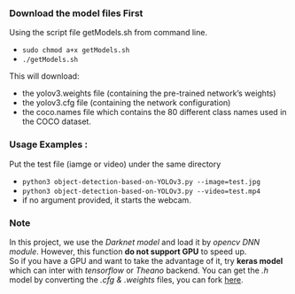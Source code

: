 ### Download the model files First
Using the script file getModels.sh from command line.   
 - `sudo chmod a+x getModels.sh`
 - `./getModels.sh`   

This will download:   
- the yolov3.weights file (containing the pre-trained network’s weights)   
- the yolov3.cfg file (containing the network configuration)   
- the coco.names file which contains the 80 different class names used in the COCO dataset.

### Usage Examples :
Put the test file (iamge or video) under the same directory   
   
 - `python3 object-detection-based-on-YOLOv3.py --image=test.jpg`   
 - `python3 object-detection-based-on-YOLOv3.py --video=test.mp4`   
 - if no argument provided, it starts the webcam.


### Note
In this project, we use the *Darknet model* and load it by *opencv DNN module*. However, this function **do not support GPU** to speed up.   
So if you have a GPU and want to take the advantage of it, try **keras model** which can inter with *tensorflow* or *Theano* backend. You can get the *.h* model by converting the *.cfg & .weights* files, you can fork [here](https://github.com/qqwweee/keras-yolo3).
